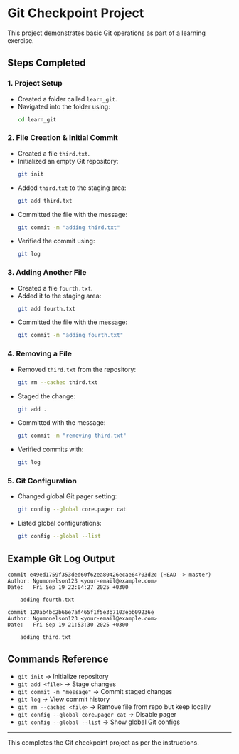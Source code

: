 # Git Checkpoint Project

This project demonstrates basic Git operations as part of a learning exercise.

## Steps Completed

### 1. Project Setup
- Created a folder called `learn_git`.
- Navigated into the folder using:
  ```bash
  cd learn_git
  ```

### 2. File Creation & Initial Commit
- Created a file `third.txt`.
- Initialized an empty Git repository:
  ```bash
  git init
  ```
- Added `third.txt` to the staging area:
  ```bash
  git add third.txt
  ```
- Committed the file with the message:
  ```bash
  git commit -m "adding third.txt"
  ```
- Verified the commit using:
  ```bash
  git log
  ```

### 3. Adding Another File
- Created a file `fourth.txt`.
- Added it to the staging area:
  ```bash
  git add fourth.txt
  ```
- Committed the file with the message:
  ```bash
  git commit -m "adding fourth.txt"
  ```

### 4. Removing a File
- Removed `third.txt` from the repository:
  ```bash
  git rm --cached third.txt
  ```
- Staged the change:
  ```bash
  git add .
  ```
- Committed with the message:
  ```bash
  git commit -m "removing third.txt"
  ```
- Verified commits with:
  ```bash
  git log
  ```

### 5. Git Configuration
- Changed global Git pager setting:
  ```bash
  git config --global core.pager cat
  ```
- Listed global configurations:
  ```bash
  git config --global --list
  ```

## Example Git Log Output
```
commit e49ed1759f353ded60f62ea80426ecae64703d2c (HEAD -> master)
Author: Ngumonelson123 <your-email@example.com>
Date:   Fri Sep 19 22:04:27 2025 +0300

    adding fourth.txt

commit 120ab4bc2b66e7af465f1f5e3b7103ebb09236e
Author: Ngumonelson123 <your-email@example.com>
Date:   Fri Sep 19 21:53:30 2025 +0300

    adding third.txt
```

## Commands Reference
- `git init` → Initialize repository
- `git add <file>` → Stage changes
- `git commit -m "message"` → Commit staged changes
- `git log` → View commit history
- `git rm --cached <file>` → Remove file from repo but keep locally
- `git config --global core.pager cat` → Disable pager
- `git config --global --list` → Show global Git configs

---
This completes the Git checkpoint project as per the instructions.